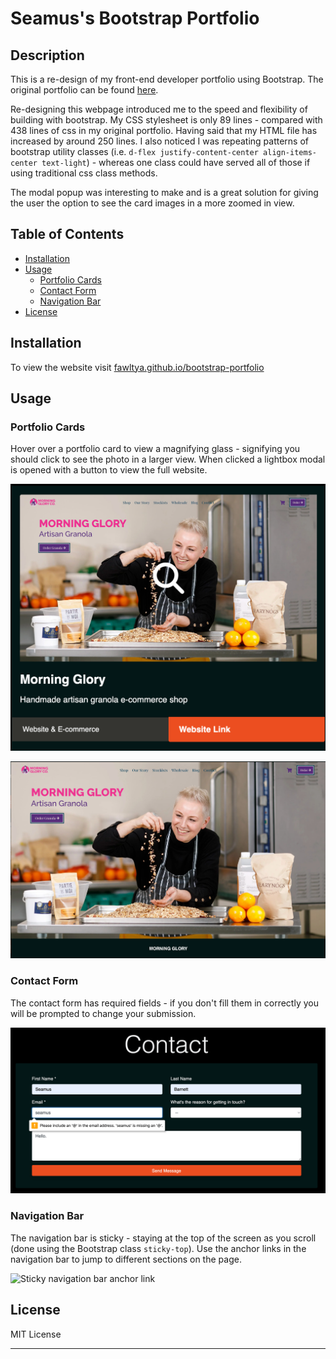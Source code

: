 # Seamus's Bootstrap Portfolio

## Description

This is a re-design of my front-end developer portfolio using Bootstrap. The original portfolio can be found [here](https://fawltya.github.io/portfolio).

Re-designing this webpage introduced me to the speed and flexibility of building with bootstrap. My CSS stylesheet is only 89 lines - compared with 438 lines of css in my original portfolio. Having said that my HTML file has increased by around 250 lines. I also noticed I was repeating patterns of bootstrap utility classes (i.e. `d-flex justify-content-center align-items-center text-light`) - whereas one class could have served all of those if using traditional css class methods.

The modal popup was interesting to make and is a great solution for giving the user the option to see the card images in a more zoomed in view.

## Table of Contents

* [Installation](#installation)
* [Usage](#usage)
  * [Portfolio Cards](#portfolio-cards)
  * [Contact Form](#contact-form)
  * [Navigation Bar](#navigation-bar)
* [License](#license)

## Installation

To view the website visit [fawltya.github.io/bootstrap-portfolio](https://fawltya.github.io/bootstrap-portfolio)

## Usage

### Portfolio Cards

Hover over a portfolio card to view a magnifying glass - signifying you should click to see the photo in a larger view. When clicked a lightbox modal is opened with a button to view the full website.

![Magnifying glass example](./images/magnify-example.png)

![Lightbox example](./images/lightbox-example.png)

### Contact Form

The contact form has required fields - if you don't fill them in correctly you will be prompted to change your submission.

![Contact form prompt example](./images/contact-form-example.png)

### Navigation Bar

The navigation bar is sticky - staying at the top of the screen as you scroll (done using the Bootstrap class `sticky-top`). Use the anchor links in the navigation bar to jump to different sections on the page.

![Sticky navigation bar anchor link](./images/sticky-nav-example.png)
## License

MIT License

---
